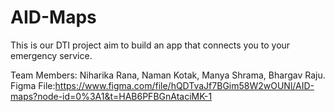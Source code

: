 # AID-Maps
This is our DTI project aim to build an app that connects you to your emergency service.

Team Members:
Niharika Rana,
Naman Kotak,
Manya Shrama,
Bhargav Raju.            
Figma File:https://www.figma.com/file/hQDTvaJf7BGim58W2wOUNl/AID-maps?node-id=0%3A1&t=HAB6PFBGnAtaciMK-1
